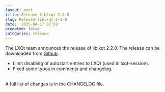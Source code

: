 ```yaml
---
layout: post
title: Release liblxqt-2.2.0
slug: Release-liblxqt-2-2-0
date:  2025-04-17 07:59
promoted: false
categories: release
---
```

The LXQt team announces the release of liblxqt 2.2.0.
The release can be downloaded from [Github](https://github.com/lxqt/liblxqt/releases).

 * Limit disabling of autostart entries to LXQt (used in lxqt-session).
 * Fixed some typos in comments and changelog.

<br/>
A full list of changes is in the CHANGELOG file.
<br/>
